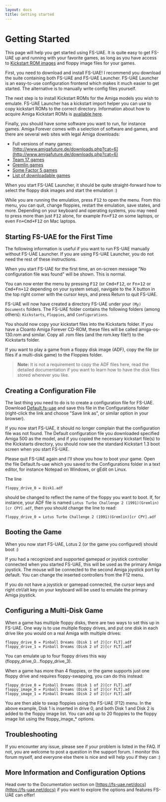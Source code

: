 ```yaml
---
layout: docs
title: Getting started
---
```


# Getting Started

This page will help you get started using FS-UAE. It is quite easy to get
FS-UAE up and running with your favorite games, as long as you have access
to [Kickstart ROM images](kickstarts.md) and floppy image files for your games.

First, you need to download and install FS-UAE! I recommend you download the
suite containing both FS-UAE and FS-UAE Launcher. FS-UAE Launcher is an
easy-to-use configuration frontend which makes it much easier to get started.
The alternative is to manually write config files yourself.

The next step is to install Kickstart ROMs for the Amiga models you wish
to emulate. FS-UAE Launcher has a kickstart import helper you can use to
copy kickstart ROMs to the correct directory. Information about how to
acquire Amiga Kickstart ROMs is [available here](kickstarts.md).

Finally, you should have some software you want to run, for instance games.
Amiga Forever comes with a selection of software and games, and there are
several web sites with legal Amiga downloads:

* Full versions of many games:
  [http://www.amigafuture.de/downloads.php?cat=6](http://www.amigafuture.de/downloads.php?cat=6)
* [Team 17 games](http://www.dream17.info/downloads.php?cat=1)
* [Gremlin games](http://gremlinworld.emuunlim.com/amiga.htm)
* [Some Factor 5 games](http://www.factor5.de/downloads.shtml)
* [List of downloadable games](https://openretro.org/reports/downloadable-games)

When you start FS-UAE Launcher, it should be quite straight-forward how to
select the floppy disk images and start the emulation :)

While you are running the emulation, press <kbd>F12</kbd> to open the menu.
From this menu, you can quit, change floppies, restart the emulation,
save states, and more. Depending on your keyboard and operating systems,
you may need to press more than just <kbd>F12</kbd> alone, for example
<kbd>Fn+F12</kbd> on some laptops, or even <kbd>Fn+Cmd+F12</kbd> on Mac
laptops.

## Starting FS-UAE for the First Time

The following information is useful if you want to run FS-UAE manually
without FS-UAE Launcher. If you are using FS-UAE Launcher, you do not need
the rest of these instructions.

When you start FS-UAE for the first time, an on-screen message
"No configuration file was found" will be shown. This is normal.

You can now enter the menu by pressing <kbd>F12</kbd> (or <kbd>Cmd+F12</kbd>,
or <kbd>Fn+12</kbd> or <kbd>Cmd+Fn+12</kbd> depending on your system setup),
navigate to the X button in the top right corner with the cursor keys,
and press Return to quit FS-UAE.

FS-UAE will now have created a directory FS-UAE under your `(My) Documents`
folders. The FS-UAE folder contains the following folders (among others):
`Kickstarts`, `Floppies`, and `Configurations`.

You should now copy your kickstart files into the Kickstarts folder. If you
have a Cloanto Amiga Forever CD-ROM, these files will be called
amiga-os-130.rom and similar. Copy all .rom files (and the rom.key file!!)
to the Kickstarts folder.

If you want to play a game from a floppy disk image (ADF), copy the file
(or files if a multi-disk game) to the Floppies folder.

> **Note:** It is not a requirement to copy the ADF files here, read the
> detailed documentation if you want to learn how to have the disk files
> stored wherever you like.

## Creating a Configuration File

The last thing you need to do is to create a configuration file for FS-UAE.
Download [Default.fs-uae](https://fs-uae.net/files/Default.fs-uae)
and save this file in the Configurations folder (right-click the link and 
choose "Save link as", or similar option in your browser).

If you now start FS-UAE, it should no longer complain that the configuration
file was not found. The Default configuration file you downloaded specified
Amiga 500 as the model, and if you copied the necessary kickstart file(s)
to the Kickstarts directory, you should now see the standard Kickstart 1.3
boot screen when you start FS-UAE.

Please quit FS-UAE again and I’ll show you how to boot your game.
Open the file Default.fs-uae which you saved to the Configurations folder
in a text editor, for instance Notepad on Windows, or gEdit on Linux.

The line

    floppy_drive_0 = Disk1.adf

should be changed to reflect the name of the floppy you want to boot.
If, for instance, your ADF file is named
`Lotus Turbo Challenge 2 (1991)(Gremlin)[cr CPY].adf`, then you should
change the line to read:

    floppy_drive_0 = Lotus Turbo Challenge 2 (1991)(Gremlin)[cr CPY].adf

## Booting the Game

When you now start FS-UAE, Lotus 2 (or the game you configured) should boot :)

If you had a recognized and supported gamepad or joystick controller
connected when you started FS-UAE, this will be used as the primary Amiga
joystick. The mouse will be connected to the second Amiga joystick port by
default. You can change the inserted controllers from the F12 menu.

If you do not have a joystick or gamepad connected, the cursor keys and
right ctrl/alt key on your keyboard will be used to emulate the primary
Amiga joystick.

## Configuring a Multi-Disk Game

When a game has multiple floppy disks, there are two ways to set this up in
FS-UAE. One way is to use multiple floppy drives, and put one disk in
each drive like you would on a real Amiga with multiple drives:

    floppy_drive_0 = Pinball Dreams (Disk 1 of 2)[cr FLT].adf
    floppy_drive_1 = Pinball Dreams (Disk 2 of 2)[cr FLT].adf

You can emulate up to four floppy drives this way
(floppy_drive_0...floppy_drive_3).

When a game has more than 4 floppies, or the game supports just one floppy
drive and requires floppy-swapping, you can do this instead:

    floppy_drive_0 = Pinball Dreams (Disk 1 of 2)[cr FLT].adf
    floppy_image_0 = Pinball Dreams (Disk 1 of 2)[cr FLT].ad
    floppy_image_1 = Pinball Dreams (Disk 2 of 2)[cr FLT].adf

You are then able to swap floppies using the FS-UAE (F12) menu. In the above
example, Disk 1 is inserted in drive 0, and both Disk 1 and Disk 2 is
added to the floppy image list. You can add up to 20 floppies to the floppy
image list using the floppy_image_* options.

## Troubleshooting

If you encounter any issue, please see if your problem is listed in the FAQ.
If not, you are welcome to post a question in the support forum. I monitor
this forum myself, and everyone else there is nice and will help you if they
can :)

## More Information and Configuration Options

Head over to the Documentation section on
[https://fs-uae.net/docs](https://fs-uae.net/docs) if you want to explore
the options and features FS-UAE can offer!
